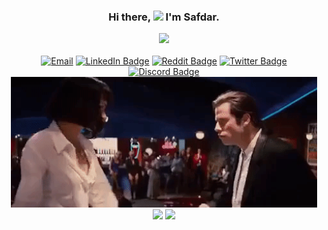 <h3 align="center">
    Hi there, <img src="https://bit.ly/3KMSZRb" width="30px"/> I'm Safdar.
</h3>

<div id="header" align="center">
    <!-- Coding From Home Image -->
    <img src="https://bit.ly/3ZA2hUZ" width="160"/>
</div>

<br/>

<!-- snow man gif -->
<!-- <img src="https://bit.ly/3KQx0sz" width="400px"/> -->

<div align="center">
    <!-- Badges for social media accounts -->
    <div>
        <a href="https://bit.ly/3IFSIwO"><img src="https://bit.ly/41toLZk" alt="Email"/></a>
        <a href="https://bit.ly/3mevPJd"><img src="https://bit.ly/3Z936Er" alt="LinkedIn Badge"/></a>
        <a href="https://bit.ly/41EI7Lo"><img src="https://bit.ly/3kAl1Vt" alt="Reddit Badge"/></a>
        <a href="https://bit.ly/3kB2Xua"><img src="https://bit.ly/3IzT6ge" alt="Twitter Badge"/></a>
        <a href="https://bit.ly/3kKSso6"><img src="https://bit.ly/3Yg9Q1M" alt="Discord Badge"/></a>
    </div>
    <!-- pulp fiction gif -->
    <img src="./assets/media/pulp-fiction.gif" width="490px"/>
    <!-- Stats -->
    <div align="center">
        <img src="https://bit.ly/3y5nnid"/>
        <img src="https://bit.ly/3miwnh3"/>
    </div>
</div>
